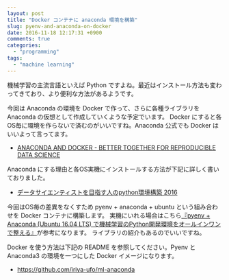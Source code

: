 ```yaml
---
layout: post
title: "Docker コンテナに anaconda 環境を構築"
slug: pyenv-and-anaconda-on-docker
date: 2016-11-18 12:17:31 +0900
comments: true
categories:
  - "programming"
tags:
  - "machine learning"
---
```


機械学習の主流言語といえば Python ですよね。最近はインストール方法も変わってきており、より便利な方法があるようです。

今回は Anaconda の環境を Docker で作って、さらに各種ライブラリを Anaconda の仮想として作成していくような予定でいます。
Docker にすると各OS毎に環境を作らないで済むのがいいですね。Anaconda 公式でも Docker はいいよって言ってます。

- [ANACONDA AND DOCKER - BETTER TOGETHER FOR REPRODUCIBLE DATA SCIENCE](https://www.continuum.io/blog/developer-blog/anaconda-and-docker-better-together-reproducible-data-science)

Anaconda にする理由と各OS実機にインストールする方法が下記に詳しく書いておりました。

- [データサイエンティストを目指す人のpython環境構築 2016](http://qiita.com/y__sama/items/5b62d31cb7e6ed50f02c)

今回はOS毎の差異をなくすため pyenv + anaconda + ubuntu という組み合わせを Docker コンテナに構築します。
実機にいれる場合はこちら[『pyenv + Anaconda (Ubuntu 16.04 LTS) で機械学習のPython開発環境をオールインワンで整える』](http://blog.algolab.jp/post/2016/08/21/pyenv-anaconda-ubuntu/)が参考になります。
ライブラリの紹介もあるのでいいですね。

Docker を使う方法は下記の README を参照してください。Pyenv と Anaconda3 の環境を一つにした Docker イメージになります。

- https://github.com/iriya-ufo/ml-anaconda
